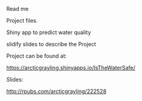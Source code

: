 Read me

Project files.

Shiny app to predict water quality

slidify slides to describe the Project

Project can be found at:

https://arcticgrayling.shinyapps.io/IsTheWaterSafe/

Slides:

http://rpubs.com/arcticgrayling/222528